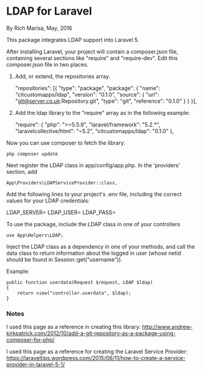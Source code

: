 # LDAP for Laravel #

By Rich Marisa, May, 2016

This package integrates LDAP support into Laravel 5.

After installing Laravel, your project will contain a composer.json file, containing several sections like "require" and "require-dev". Edit this composer.json file in two places.

1. Add, or extend, the repositories array.


    "repositories": [{
      "type": "package",
      "package": {
          "name": "citcustomapps/ldap",
          "version": "0.1.0",
          "source": {
                  "url": "git@server.co.uk:Repository.git",
              "type": "git",
          "reference": "0.1.0"
          }
          }
    }],

2. Add the ldap library to the "require" array as in the following example:

    "require": {
        "php": ">=5.5.9",
        "laravel/framework": "5.2.*",
        "laravelcollective/html": "~5.2",
        "citcustomapps/ldap": "0.1.0"
    },


Now you can use composer to fetch the library:

    php composer update

Next register the LDAP class in app/config/app.php. In the 'providers' section, add 

    App\Providers\LDAPServiceProvider::class,

Add the following lines to your project's .env file, including the correct values for your LDAP credentials:

LDAP_SERVER=
LDAP_USER=
LDAP_PASS=

To use the package, include the LDAP class in one of your controllers

    use App\Helpers\LDAP;

Inject the LDAP class as a dependency in one of your methods, 
and call the data class to return information about the logged in user 
(whose netid should be found in Session::get("username")).

Example:

    public function userdata(Request $request, LDAP $ldap)
    {
        return view("controller.userdata", $ldap);
    }


### Notes ###

I used this page as a reference in creating this library: 
http://www.andrew-kirkpatrick.com/2012/10/add-a-git-repository-as-a-package-using-composer-for-php/

I used this page as a reference for creating the Laravel Service Provider:
https://laraveltips.wordpress.com/2015/06/11/how-to-create-a-service-provider-in-laravel-5-1/

